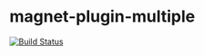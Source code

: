 # magnet-plugin-multiple

[![Build Status](https://travis-ci.org/wedeploy/magnet-plugin-multiple.svg?branch=master)](https://travis-ci.org/wedeploy/magnet-plugin-multiple)
